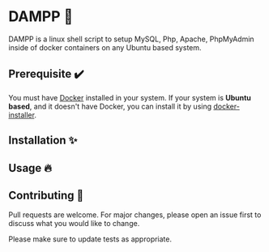 # DAMPP 🚢

DAMPP is a linux shell script to setup MySQL, Php, Apache, PhpMyAdmin inside of docker containers on any Ubuntu based system.

## Prerequisite ✔️
You must have <a href="https://docs.docker.com/engine/install/ubuntu/" target="_blank">Docker</a> installed in your system.
If your system is **Ubuntu based**, and it doesn't have Docker, you can install it by using <a href="https://github.com/s4nduni/docker-installer.git" target="_blank">docker-installer</a>. 

## Installation ✨



## Usage 🔥



## Contributing 🤝
Pull requests are welcome. For major changes, please open an issue first to discuss what you would like to change.

Please make sure to update tests as appropriate.
